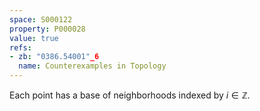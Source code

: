 ```yaml
---
space: S000122
property: P000028
value: true
refs:
- zb: "0386.54001"_6
  name: Counterexamples in Topology
---
```


Each point has a base of neighborhoods indexed by $i\in\mathbb Z$.
